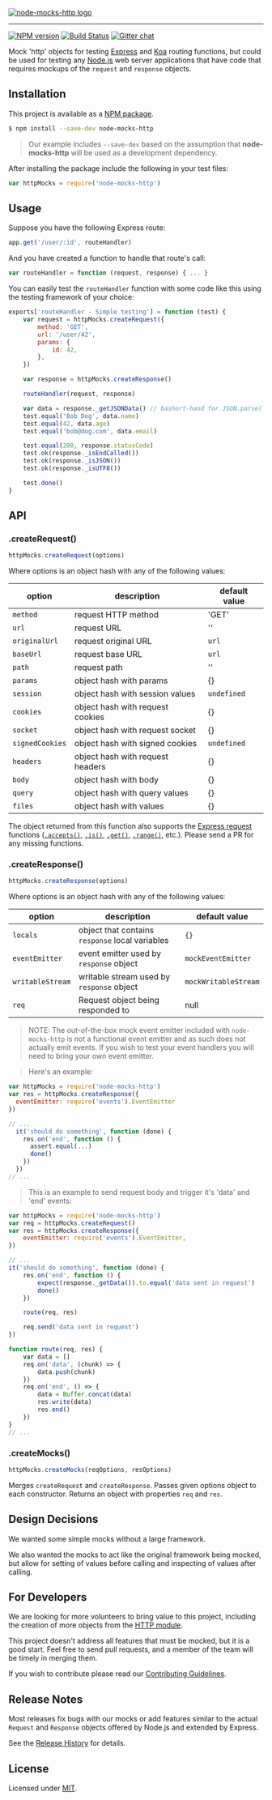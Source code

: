 [![node-mocks-http logo][nmh-logo]][nmh-url]

---

[![NPM version][npm-badge]][npm-url]
[![Build Status][travis-badge]][travis-url]
[![Gitter chat][gitter-badge]][gitter-url]

Mock 'http' objects for testing [Express][express-url] and [Koa][koa-url]
routing functions, but could be used for testing any
[Node.js][node-url] web server applications that have
code that requires mockups of the `request` and `response` objects.

## Installation

This project is available as a [NPM package][npm-url].

```sh
$ npm install --save-dev node-mocks-http
```

> Our example includes `--save-dev` based on the assumption that **node-mocks-http** will be used as a development dependency.

After installing the package include the following in your test files:

```js
var httpMocks = require('node-mocks-http')
```

## Usage

Suppose you have the following Express route:

```js
app.get('/user/:id', routeHandler)
```

And you have created a function to handle that route's call:

```js
var routeHandler = function (request, response) { ... }
```

You can easily test the `routeHandler` function with some code like
this using the testing framework of your choice:

```js
exports['routeHandler - Simple testing'] = function (test) {
	var request = httpMocks.createRequest({
		method: 'GET',
		url: '/user/42',
		params: {
			id: 42,
		},
	})

	var response = httpMocks.createResponse()

	routeHandler(request, response)

	var data = response._getJSONData() // bashort-hand for JSON.parse( response._getData() )
	test.equal('Bob Dog', data.name)
	test.equal(42, data.age)
	test.equal('bob@dog.com', data.email)

	test.equal(200, response.statusCode)
	test.ok(response._isEndCalled())
	test.ok(response._isJSON())
	test.ok(response._isUTF8())

	test.done()
}
```

## API

### .createRequest()

```js
httpMocks.createRequest(options)
```

Where options is an object hash with any of the following values:

| option          | description                      | default value |
| --------------- | -------------------------------- | ------------- |
| `method`        | request HTTP method              | 'GET'         |
| `url`           | request URL                      | ''            |
| `originalUrl`   | request original URL             | `url`         |
| `baseUrl`       | request base URL                 | `url`         |
| `path`          | request path                     | ''            |
| `params`        | object hash with params          | {}            |
| `session`       | object hash with session values  | `undefined`   |
| `cookies`       | object hash with request cookies | {}            |
| `socket`        | object hash with request socket  | {}            |
| `signedCookies` | object hash with signed cookies  | `undefined`   |
| `headers`       | object hash with request headers | {}            |
| `body`          | object hash with body            | {}            |
| `query`         | object hash with query values    | {}            |
| `files`         | object hash with values          | {}            |

The object returned from this function also supports the [Express request](http://expressjs.com/en/4x/api.html#req) functions ([`.accepts()`](http://expressjs.com/en/4x/api.html#req.accepts), [`.is()`](http://expressjs.com/en/4x/api.html#req.is), [`.get()`](http://expressjs.com/en/4x/api.html#req.get), [`.range()`](http://expressjs.com/en/4x/api.html#req.range), etc.). Please send a PR for any missing functions.

### .createResponse()

```js
httpMocks.createResponse(options)
```

Where options is an object hash with any of the following values:

| option           | description                                     | default value        |
| ---------------- | ----------------------------------------------- | -------------------- |
| `locals`         | object that contains `response` local variables | `{}`                 |
| `eventEmitter`   | event emitter used by `response` object         | `mockEventEmitter`   |
| `writableStream` | writable stream used by `response` object       | `mockWritableStream` |
| `req`            | Request object being responded to               | null                 |

> NOTE: The out-of-the-box mock event emitter included with `node-mocks-http` is
> not a functional event emitter and as such does not actually emit events. If you
> wish to test your event handlers you will need to bring your own event emitter.

> Here's an example:

```js
var httpMocks = require('node-mocks-http')
var res = httpMocks.createResponse({
  eventEmitter: require('events').EventEmitter
})

// ...
  it('should do something', function (done) {
    res.on('end', function () {
      assert.equal(...)
      done()
    })
  })
// ...
```

> This is an example to send request body and trigger it's 'data' and 'end' events:

```js
var httpMocks = require('node-mocks-http')
var req = httpMocks.createRequest()
var res = httpMocks.createResponse({
	eventEmitter: require('events').EventEmitter,
})

// ...
it('should do something', function (done) {
	res.on('end', function () {
		expect(response._getData()).to.equal('data sent in request')
		done()
	})

	route(req, res)

	req.send('data sent in request')
})

function route(req, res) {
	var data = []
	req.on('data', (chunk) => {
		data.push(chunk)
	})
	req.on('end', () => {
		data = Buffer.concat(data)
		res.write(data)
		res.end()
	})
}
// ...
```

### .createMocks()

```js
httpMocks.createMocks(reqOptions, resOptions)
```

Merges `createRequest` and `createResponse`. Passes given options object to each
constructor. Returns an object with properties `req` and `res`.

## Design Decisions

We wanted some simple mocks without a large framework.

We also wanted the mocks to act like the original framework being
mocked, but allow for setting of values before calling and inspecting
of values after calling.

## For Developers

We are looking for more volunteers to bring value to this project,
including the creation of more objects from the
[HTTP module][node-http-module-url].

This project doesn't address all features that must be
mocked, but it is a good start. Feel free to send pull requests,
and a member of the team will be timely in merging them.

If you wish to contribute please read our [Contributing Guidelines](CONTRIBUTING.md).

## Release Notes

Most releases fix bugs with our mocks or add features similar to the
actual `Request` and `Response` objects offered by Node.js and extended
by Express.

See the [Release History](HISTORY.md) for details.

[release-notes]: https://github.com/howardabrams/node-mocks-http/releases
[release-v1.4.4]: https://github.com/howardabrams/node-mocks-http/releases/tag/v1.4.4

## License

Licensed under [MIT](https://github.com/howardabrams/node-mocks-http/blob/master/LICENSE).

[nmh-logo]: https://raw.githubusercontent.com/wiki/howardabrams/node-mocks-http/images/nmh-logo-200x132.png
[nmh-url]: https://github.com/howardabrams/node-mocks-http
[npm-badge]: https://badge.fury.io/js/node-mocks-http.png
[npm-url]: https://www.npmjs.com/package/node-mocks-http
[travis-badge]: https://travis-ci.org/howardabrams/node-mocks-http.svg?branch=master
[travis-url]: https://travis-ci.org/howardabrams/node-mocks-http
[gitter-badge]: https://badges.gitter.im/howardabrams/node-mocks-http.png
[gitter-url]: https://gitter.im/howardabrams/node-mocks-http
[express-url]: http://expressjs.com/
[koa-url]: https://koajs.com/
[node-url]: http://www.nodejs.org
[node-http-module-url]: http://nodejs.org/docs/latest/api/http.html
